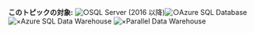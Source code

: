 <Token>**このトピックの対象:** ![○](media/yes.png)SQL Server (2016 以降)![○](media/yes.png)Azure SQL Database![×](media/no.png)Azure SQL Data Warehouse ![×](media/no.png)Parallel Data Warehouse </Token>

